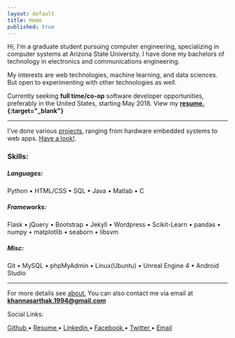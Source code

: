 ```yaml
---
layout: default
title: Home
published: true
---
```



Hi, I'm a graduate student pursuing computer engineering, specializing in computer systems at Arizona State University. I have done my bachelors of technology in electronics and communications engineering. 

My interests are web technologies, machine learning, and data sciences. But open to experimenting with other technologies as well. 

Currently seeking **full time/co-op** software developer opportunities, preferably in the United States, starting May 2018. View my **[resume.](http://khannasarthak.github.io/SarthakKhannaCV.pdf){:target="_blank"}**

---
I've done various [projects](http://khannasarthak.github.io/projects/), ranging from hardware embedded systems to web apps. [Have a look!](http://khannasarthak.github.io/projects/).

### Skills:

##### Languages:

Python • HTML/CSS • SQL • Java • Matlab • C

##### Frameworks:

Flask • jQuery • Bootstrap • Jekyll • Wordpress • Scikit-Learn • pandas • numpy • matplotlib • seaborn • libsvm

##### Misc:

Git • MySQL • phpMyAdmin • Linux(Ubuntu) • Unreal Engine 4 • Android Studio

---
For more details see [about.](http://khannasarthak.github.io/about/) You can also contact me via email at <a href="mailto:{{ site.email}}">**khannasarthak.1994@gmail.com**</a>

Social Links:

<a href="https://github.com/{{ site.github_username }}" target="_blank">Github 
<i class="fa fa-github fa-lg fa-border"></i> 
</a> •
<a href="http://khannasarthak.github.io/SarthakKhannaCV.pdf" target="_blank">Resume
<i class="fa fa-file-text-o fa-lg fa-border"></i>
</a> •
<a href="https://linkedin.com/in/{{ site.linkedin_username }}" target="_blank">Linkedin
<i class="fa fa-linkedin fa-lg fa-border"></i> 
</a> •
<a href="https://www.facebook.com/khannasarthak94" target="_blank">Facebook
<i class="fa fa-facebook-official fa-lg fa-border"></i>
</a> •
<a href="https://twitter.com/sarthakkhanna94" target="_blank">Twitter
<i class="fa fa-twitter fa-lg fa-border"></i>
</a> •
<a href="mailto:{{ site.email }}">Email
<i class="fa fa-envelope fa-lg fa-border"></i> 
</a>



